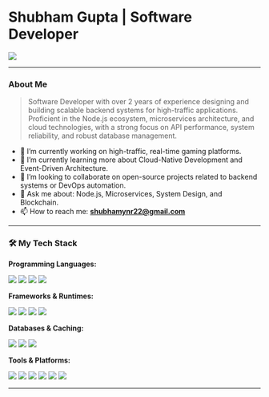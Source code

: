 # Shubham Gupta | Software Developer

<a href="https://www.linkedin.com/in/shubhamynr22/"><img src="https://img.shields.io/badge/linkedin-%230077B5.svg?&style=for-the-badge&logo=linkedin&logoColor=white" /></a>

---

### About Me

> Software Developer with over 2 years of experience designing and building scalable backend systems for high-traffic applications. Proficient in the Node.js ecosystem, microservices architecture, and cloud technologies, with a strong focus on API performance, system reliability, and robust database management.

- 🔭 I’m currently working on high-traffic, real-time gaming platforms.
- 🌱 I’m currently learning more about Cloud-Native Development and Event-Driven Architecture.
- 👯 I’m looking to collaborate on open-source projects related to backend systems or DevOps automation.
- 💬 Ask me about: Node.js, Microservices, System Design, and Blockchain.
- 📫 How to reach me: **shubhamynr22@gmail.com**

---

### 🛠️ My Tech Stack

**Programming Languages:**
<p>
    <img src="https://img.shields.io/badge/javascript-%23323330.svg?&style=for-the-badge&logo=javascript&logoColor=%23F7DF1E" />
    <img src="https://img.shields.io/badge/typescript-%23007ACC.svg?&style=for-the-badge&logo=typescript&logoColor=white" />
    <img src="https://img.shields.io/badge/java-%23ED8B00.svg?&style=for-the-badge&logo=java&logoColor=white" />
    <img src="https://img.shields.io/badge/sql-%23025E8C.svg?&style=for-the-badge&logo=postgresql&logoColor=white" />
</p>

**Frameworks & Runtimes:**
<p>
    <img src="https://img.shields.io/badge/node.js-6DA55F?style=for-the-badge&logo=node.js&logoColor=white" />
    <img src="https://img.shields.io/badge/express.js-%23404d59.svg?&style=for-the-badge&logo=express&logoColor=%2361DAFB" />
    <img src="https://img.shields.io/badge/nest.js-%23E0234E.svg?&style=for-the-badge&logo=nestjs&logoColor=white" />
    <img src="https://img.shields.io/badge/react.js-%2320232a.svg?&style=for-the-badge&logo=react&logoColor=%2361DAFB" />
</p>

**Databases & Caching:**
<p>
    <img src="https://img.shields.io/badge/postgres-%23316192.svg?&style=for-the-badge&logo=postgresql&logoColor=white" />
    <img src="https://img.shields.io/badge/mongodb-%234ea94b.svg?&style=for-the-badge&logo=mongodb&logoColor=white" />
    <img src="https://img.shields.io/badge/redis-%23DD0031.svg?&style=for-the-badge&logo=redis&logoColor=white" />
</p>

**Tools & Platforms:**
<p>
    <img src="https://img.shields.io/badge/docker-%230db7ed.svg?&style=for-the-badge&logo=docker&logoColor=white" />
    <img src="https://img.shields.io/badge/kubernetes-%23326ce5.svg?&style=for-the-badge&logo=kubernetes&logoColor=white" />
    <img src="https://img.shields.io/badge/aws-%23FF9900.svg?&style=for-the-badge&logo=amazon-aws&logoColor=white" />
    <img src="https://img.shields.io/badge/kafka-%23231F20.svg?&style=for-the-badge&logo=apache-kafka&logoColor=white" />
    <img src="https://img.shields.io/badge/git-%23F05033.svg?&style=for-the-badge&logo=git&logoColor=white" />
    <img src="https://img.shields.io/badge/github actions-%232671E5.svg?&style=for-the-badge&logo=githubactions&logoColor=white" />
</p>

---
